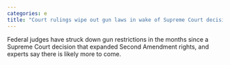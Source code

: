 ```yaml
---
categories: e
title: "Court rulings wipe out gun laws in wake of Supreme Court decision"
---
```

Federal judges have struck down gun restrictions in the months since a Supreme Court decision that expanded Second Amendment rights, and experts say there is likely more to come. 